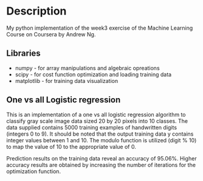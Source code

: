 # Description
My python implementation of the week3 exercise of the Machine Learning Course on Coursera by Andrew Ng.

## Libraries
- numpy - for array manipulations and algebraic opreations
- scipy - for cost function optimization and loading training data
- matplotlib - for training data visualization

## One vs all Logistic regression
This is an implementation of a one vs all logistic regression algorithm to classify gray scale image data sized 20 by 20 pixels into 10 classes. The data supplied contains 5000 training examples of handwritten digits (integers 0 to 9). It should be noted that the output training data y contains integer values between 1 and 10. The modulo function is utilized (digit % 10) to map the value of 10 to the appropriate value of 0.

Prediction results on the training data reveal an accuracy of 95.06%. Higher accuracy results are obtained by increasing the number of iterations for the optimization function.
